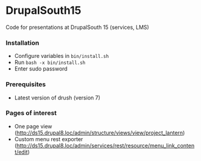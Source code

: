 # DrupalSouth15
Code for presentations at DrupalSouth 15 (services, LMS)

### Installation
* Configure variables in <code>bin/install.sh</code>
* Run <code>bash -x bin/install.sh</code>
* Enter sudo password

### Prerequisites
* Latest version of drush (version 7)

### Pages of interest
* One page view (http://ds15.drupal8.loc/admin/structure/views/view/project_lantern)
* Custom menu rest exporter (http://ds15.drupal8.loc/admin/services/rest/resource/menu_link_content/edit)